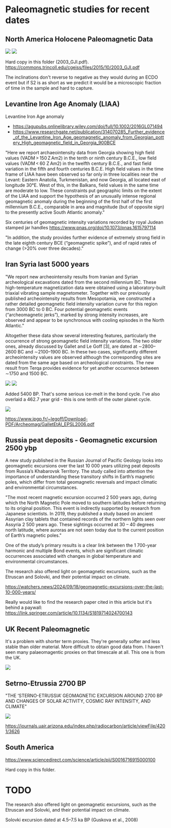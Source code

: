 # Paleomagnetic studies for recent dates

## North America Holocene Paleomagnetic Data

![](img/notam-paleomag1.png)
![](img/notam-paleomag2.png)

Hard copy in this folder (2003_GJI.pdf). https://commons.trincoll.edu/cgeiss/files/2015/10/2003_GJI.pdf

The inclinations don't reverse to negative as they would during an ECDO event but if S2 is as short as we predict it would be a microscopic fraction of time in the sample and hard to capture.

## Levantine Iron Age Anomaly (LIAA)

Levantine Iron Age anomaly
- https://agupubs.onlinelibrary.wiley.com/doi/full/10.1002/2016GL071494
- https://www.researchgate.net/publication/314070285_Further_evidence_of_the_Levantine_Iron_Age_geomagnetic_anomaly_from_Georgian_pottery_High_geomagnetic_field_in_Georgia_900BCE

"Here we report archaeointensity data from Georgia showing high field values (VADM > 150 Z Am2) in the tenth or ninth century B.C.E., low field values (VADM < 60 Z Am2) in the twelfth century B.C.E., and fast field variation in the fifth and fourth centuries B.C.E. High field values in the time frame of LIAA have been observed so far only in three localities near the Levant: Eastern Anatolia, Turkmenistan, and now Georgia, all located east of longitude 30°E. West of this, in the Balkans, field values in the same time are moderate to low. These constraints put geographic limits on the extent of the LIAA and support the hypothesis of an unusually intense regional geomagnetic anomaly during the beginning of the first half of the first millennium B.C.E., comparable in area and magnitude (but of opposite sign) to the presently active South Atlantic anomaly."

Six centuries of geomagnetic intensity variations recorded by royal Judean stamped jar handles https://www.pnas.org/doi/10.1073/pnas.1615797114

"In addition, the study provides further evidence of extremely strong field in the late eighth century BCE (“geomagnetic spike”), and of rapid rates of change (>20% over three decades)."

## Iran Syria last 5000 years

"We report new archeointensity results from Iranian and Syrian archeological excavations dated from the second millennium BC. These high-temperature magnetization data were obtained using a laboratory-built triaxial vibrating sample magnetometer. Together with our previously published archeointensity results from Mesopotamia, we constructed a rather detailed geomagnetic field intensity variation curve for this region from 3000 BC to 0 BC. Four potential geomagnetic events (“archeomagnetic jerks”), marked by strong intensity increases, are observed and appear to be synchronous with cooling episodes in the North Atlantic."

Altogether these data show several interesting features, particularly the occurrence of strong geomagnetic field intensity variations. The two older ones, already discussed by Gallet and Le Goff [3], are dated at ∼2800–2600 BC and ∼2100–1900 BC. In these two cases, significantly different archeointensity values are observed although the corresponding sites are dated from the same age based on archeological constraints. The new result from Terqa provides evidence for yet another occurrence between ∼1750 and 1500 BC.

![](img/mesopotamia1.jpg)
![](img/mesopotamia2.jpg)

Added 5400 BP. That's some serious ice-melt in the bond cycle. I've also overlaid a 462.7 year grid - this is one tenth of the outer planet cycle.

![](img/mesopotamia3.jpg)

https://www.ipgp.fr/~legoff/Download-PDF/Archeomag/GalletEtAl_EPSL2006.pdf

## Russia peat deposits - Geomagnetic excursion 2500 ybp

A new study published in the Russian Journal of Pacific Geology looks into geomagnetic excursions over the last 10 000 years utilizing peat deposits from Russia’s Khabarovsk Territory. The study called into attention the importance of understanding these transitory shifts in Earth’s magnetic poles, which differ from total geomagnetic reversals and impact climatic and environmental circumstances. 

"The most recent magnetic excursion occurred 2 500 years ago, during which the North Magnetic Pole moved to southern latitudes before returning to its original position. This event is indirectly supported by research from Japanese scientists. In 2019, they published a study based on ancient Assyrian clay tablets that contained records of the northern lights seen over Assyria 2 500 years ago. These sightings occurred at 30 – 40 degrees north latitude, where auroras are not seen today due to the current position of Earth’s magnetic poles."

One of the study’s primary results is a clear link between the 1 700-year harmonic and multiple Bond events, which are significant climatic occurrences associated with changes in global temperature and environmental circumstances.

The research also offered light on geomagnetic excursions, such as the Etruscan and Solovki, and their potential impact on climate.

https://watchers.news/2024/09/18/geomagnetic-excursions-over-the-last-10-000-years/

Really would like to find the research paper cited in this article but it's behind a paywall: https://link.springer.com/article/10.1134/S1819714024700143

## UK Recent Paleomagnetic

It's a problem with shorter term proxies. They're generally softer and less stable than older material. More difficult to obtain good data from. I haven't seen many palaeomagentic proxies on that timescale at all. This one is from the UK.

![](img/uk-paleomagnetic.jpg)

## Setrno-Etrussia 2700 BP

"THE ‘STERNO-ETRUSSIA’ GEOMAGNETIC EXCURSION AROUND 2700 BP AND CHANGES OF SOLAR ACTIVITY, COSMIC RAY INTENSITY, AND CLIMATE"

![](img/sterno-estrussia.jpg)

https://journals.uair.arizona.edu/index.php/radiocarbon/article/viewFile/4201/3626

## South America

https://www.sciencedirect.com/science/article/pii/S0016716915000100

Hard copy in this folder.

# TODO

The research also offered light on geomagnetic excursions, such as the Etruscan and Solovki, and their potential impact on climate.

Solovki excursion dated at 4.5–7.5 ka BP (Guskova et al., 2008)